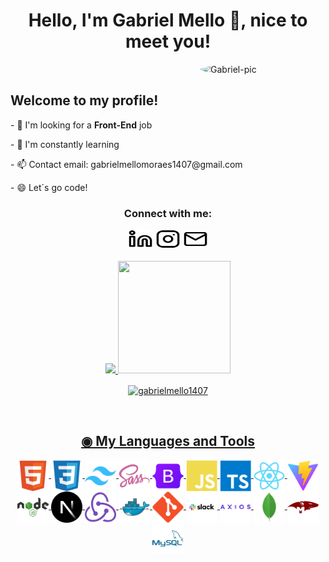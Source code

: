 <h1 align="center">Hello, I'm Gabriel Mello 🤝, nice to meet you! </h1>  
<img align="right" alt="Gabriel-pic" height="auto" width="200" style="border-radius:50%" src="https://cdn.discordapp.com/attachments/864302495957516318/1242894711266742354/435878738_18427443592042724_5478427199775380993_n_1.jpg?ex=664f7f67&is=664e2de7&hm=e49540586f3f0346e21b1022e2e3d9f81a2e9ca80d799892d2b8f9194e77b13f&">
<br/>
<h2>Welcome to my profile!</h2>
<p>- 🔭 I'm looking for a <strong>Front-End</strong> job</p>
<p>- 🌱 I'm constantly learning</p>
<p>- 📫 Contact email: gabrielmellomoraes1407@gmail.com</p>
<p>- 😄 Let´s go code!</p>
<div align="center">
  <h3>Connect with me:</h3>
<a href="https://www.linkedin.com/in/gabrielmellomoraes/" target="_blank"><img src="https://github.com/feathericons/feather/blob/main/icons/linkedin.svg" alt="https://www.linkedin.com/in/gabrielmellomoraes/" height="30" width="40" /></a>
<a href="https://www.instagram.com/gabriel_mello_moraes/" target="_blank"><img src="https://github.com/feathericons/feather/blob/main/icons/instagram.svg" alt="https://www.instagram.com/gabriel_mello_moraes/" height="30" width="40" /></a>
<a href="mailto:gabrielmellomoraes1407@gmail.com" target="_blank"><img  src="https://github.com/feathericons/feather/blob/main/icons/mail.svg" alt="gabrielmellomoraes1407@gmail.com" height="30" width="40" /></a>
</div>

<br/>
<div align="center">
<a href="https://github.com/GabrielMello1407"/>
<img height="180em" src="https://github-readme-stats.vercel.app/api?username=gabrielmello1407&count_private=true&show_icons=true&theme=dracula"/>
<img height="180em" width="180em" src="https://github-readme-stats.vercel.app/api/top-langs/?username=gabrielmello1407&hide=contribs,prs&count_private=true&show_icons=true&theme=dracula"/>
  <p><img align="center" src="https://github-readme-streak-stats.herokuapp.com/?user=gabrielmello1407&" alt="gabrielmello1407" /></p>
</div>
<div style="display: inline_block" align="center"><br>
  <h2>◉ My Languages and Tools</h2>
  <img align="center" style="max-width: 100% alt="Gabriel-HTML" height="50" width="50" src="https://raw.githubusercontent.com/devicons/devicon/master/icons/html5/html5-original.svg">
  <img align="center" style="max-width: 100% alt="Gabriel-CSS" height="50" width="50" src="https://raw.githubusercontent.com/devicons/devicon/master/icons/css3/css3-original.svg">
  <img align="center" style="max-width: 100% alt="Gabriel-CSS" height="50" width="50" src="https://github.com/devicons/devicon/blob/master/icons/tailwindcss/tailwindcss-original.svg">
  <img align="center" style="max-width: 100% alt="Gabriel-CSS" height="50" width="50" src="https://github.com/devicons/devicon/blob/master/icons/sass/sass-original.svg">
  <img align="center" style="max-width: 100% alt="Gabriel-CSS" height="50" width="50" src="https://github.com/devicons/devicon/blob/master/icons/bootstrap/bootstrap-original.svg">
  <img align="center" style="max-width: 100% alt="Gabriel-Js" height="50" width="50" src="https://raw.githubusercontent.com/devicons/devicon/master/icons/javascript/javascript-plain.svg">
  <img align="center" style="max-width: 100% alt="Gabriel-Ts" height="50" width="50" src="https://raw.githubusercontent.com/devicons/devicon/master/icons/typescript/typescript-plain.svg">
  <img align="center" style="max-width: 100% alt="Gabriel-React" height="50" width="50" src="https://raw.githubusercontent.com/devicons/devicon/master/icons/react/react-original.svg">
  <img align="center" style="max-width: 100% alt="Gabriel-CSS" height="50" width="50" src="https://github.com/devicons/devicon/blob/master/icons/vitejs/vitejs-original.svg">
  <img align="center" style="max-width: 100% alt="Gabriel-CSS" height="50" width="50" src="https://github.com/devicons/devicon/blob/master/icons/nodejs/nodejs-original-wordmark.svg">
  <img align="center" style="max-width: 100% alt="Gabriel-CSS" height="50" width="50" src="https://github.com/devicons/devicon/blob/master/icons/nextjs/nextjs-original.svg">
  <img align="center" style="max-width: 100% alt="Gabriel-CSS" height="50" width="50" src="https://github.com/devicons/devicon/blob/master/icons/redux/redux-original.svg">
  <img align="center" style="max-width: 100% alt="Gabriel-CSS" height="50" width="50" src="https://github.com/devicons/devicon/blob/master/icons/docker/docker-original.svg">
  <img align="center" style="max-width: 100% alt="Gabriel-CSS" height="50" width="50" src="https://github.com/devicons/devicon/blob/master/icons/git/git-original.svg">
  <img align="center" style="max-width: 100% alt="Gabriel-CSS" height="50" width="50" src="https://github.com/devicons/devicon/blob/master/icons/slack/slack-original-wordmark.svg">
  <img align="center" style="max-width: 100% alt="Gabriel-CSS" height="50" width="50" src="https://github.com/devicons/devicon/blob/master/icons/axios/axios-plain-wordmark.svg">
  <img align="center" style="max-width: 100% alt="Gabriel-CSS" height="50" width="50" src="https://github.com/devicons/devicon/blob/master/icons/mongodb/mongodb-original.svg">
  <img align="center" style="max-width: 100% alt="Gabriel-CSS" height="50" width="50" src="https://github.com/devicons/devicon/blob/master/icons/mongoose/mongoose-original.svg">
  <img align="center" style="max-width: 100% alt="Gabriel-CSS" height="50" width="50" src="https://github.com/devicons/devicon/blob/master/icons/mysql/mysql-plain-wordmark.svg">
</div>
  
  
  ##
 
